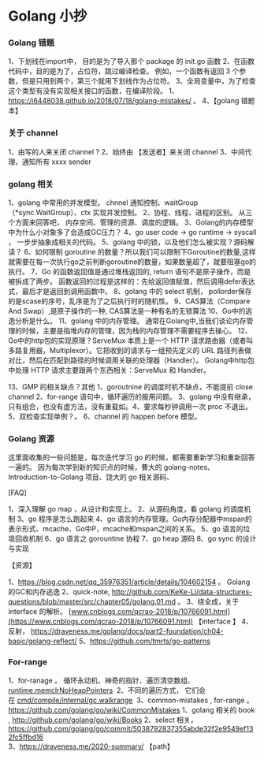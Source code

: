 # Golang 小抄

### Golang 错题

1、下划线在import中， 目的是为了导入那个 package 的 init.go 函数
2、在函数代码中，目的是为了，占位符，跳过编译检查。 例如，一个函数有返回 3 个参数，但是只用到两个，第三个就用下划线作为占位符。 
3、全局变量中，为了检查这个类型有没有实现相关接口的函数，在编译阶段。 1、https://i6448038.github.io/2018/07/18/golang-mistakes/ 。 
4、【golang 错题本】

### 关于 channel 

1、由写的人来关闭 channel ?
2、始终由 【发送者】来关闭 channel 
3、中间代理，通知所有 xxxx sender 

### golang 相关

1、golang 中常用的并发模型。 chnnel 通知控制、waitGroup（*sync.WaitGroup）、ctx 实现并发控制。
2、协程、线程、进程的区别。 从三个方面来回答吧， 内存空间、管理的资源、调度的逻辑。 
3、Golang的内存模型中为什么小对象多了会造成GC压力？
4、go user code -> go runtime -> syscall ， 一步步抽象成相关的代码。
5、golang 中的锁，以及他们怎么被实现？源码解读？
6、如何限制 goroutine 的数量？所以我们可以限制下Goroutine的数量,这样就需要在每一次执行go之前判断goroutine的数量，如果数量超了，就要阻塞go的执行。
7、Go 的函数返回值是通过堆栈返回的, return 语句不是原子操作，而是被拆成了两步。 函数返回的过程是这样的：先给返回值赋值，然后调用defer表达式，最后才是返回到调用函数中。
8、golang 中的 select 机制， pollorder保存的是scase的序号，乱序是为了之后执行时的随机性。
9、CAS算法（Compare And Swap）,是原子操作的一种, CAS算法是一种有名的无锁算法
10、Go中的逃逸分析是什么。
11、golang 中的内存管理。 通常在Golang中,当我们谈论内存管理的时候，主要是指堆内存的管理，因为栈的内存管理不需要程序去操心。
12、Go中的http包的实现原理？ServeMux 本质上是一个 HTTP 请求路由器（或者叫多路复用器，Multiplexor）。它把收到的请求与一组预先定义的 URL 路径列表做对比，然后在匹配到路径的时候调用关联的处理器（Handler）。
Golang中http包中处理 HTTP 请求主要跟两个东西相关：ServeMux 和 Handler。

13、GMP 的相关缺点？其他
1、goroutnine 的调度时机不缺点，不能提前 close channel 
2、for-range 语句中，循环遍历的服用问题。
3、golang 中没有继承，只有组合，也没有虚方法，没有重载如。4、要求每秒钟调用一次 proc 不退出。5、双检查实现单例？。
6、channel 的 happen before 模型。



### Golang 资源

这里面收集的一些问题是，每次迭代学习 go 的时候，都需要重新学习和重新回答一遍的。
因为每次学到新的知识点的时候，曹大的 golang-notes、
Introduction-to-Golang 项目、饶大的 go 相关源码、
 
[FAQ]

1、深入理解 go map ，从设计和实现上。
2、从源码角度，看 golang 的调度机制
3、go 程序是怎么跑起来
4、go 语言的内存管理。Go内存分配器中mspan的表示形式、mcache、Go中P，mcache和mspan之间的关系。 
5、go 语言的垃圾回收机制
6、go 语言之 gorountine 协程
7、go heap 源码
8、go sync 的设计与实现

【资源】

1、https://blog.csdn.net/qq_35976351/article/details/104602154 。 Golang的GC和内存逃逸
2、quick-note, http://github.com/KeKe-Li/data-structures-questions/blob/master/src/chapter05/golang.01.md 。 
3、绕全成，关于 interface 的解析。 [www.cnblogs.com/qcrao-2018/p/10766091.html](https://www.cnblogs.com/qcrao-2018/p/10766091.html) 【interface 】
4、反射， https://draveness.me/golang/docs/part2-foundation/ch04-basic/golang-reflect/ 
5、https://github.com/tmrts/go-patterns


### For-range 

1、for-ranage 。 循环永动机、神奇的指针、遍历清空数组、[runtime.memclrNoHeapPointers](https://draveness.me/golang/tree/runtime.memclrNoHeapPointers) 
2、不同的遍历方式， 它们会在 [cmd/compile/internal/gc.walkrange](https://draveness.me/golang/tree/cmd/compile/internal/gc.walkrange)  
3、common-mistakes , for-range 。 https://github.com/golang/go/wiki/CommonMistakes 
1、golang 相关的 book , http://github.com/golang/go/wiki/Books 
2、select 相关， https://github.com/golang/go/commit/5038792837355abde32f2e9549ef132fc5ffbd16  
3、https://draveness.me/2020-summary/ 【path】

